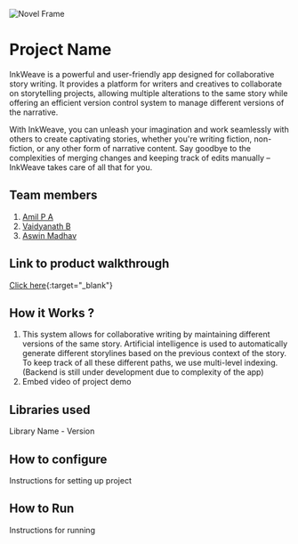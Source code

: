 ![Novel Frame](https://github.com/TH-Activities/saturday-hack-night-template/assets/90635335/4c26e8ac-2dd1-4d75-8e1a-9f7585e3b381)

# Project Name

InkWeave is a powerful and user-friendly app designed for collaborative story writing. It provides a platform for writers and creatives to collaborate on storytelling projects, allowing multiple alterations to the same story while offering an efficient version control system to manage different versions of the narrative.

With InkWeave, you can unleash your imagination and work seamlessly with others to create captivating stories, whether you're writing fiction, non-fiction, or any other form of narrative content. Say goodbye to the complexities of merging changes and keeping track of edits manually – InkWeave takes care of all that for you.

## Team members

1. [Amil P A](https://github.com/amilpa)
2. [Vaidyanath B](https://github.com/vaidyanath-b)
3. [Aswin Madhav](https://github.com/aswin-madhav)

## Link to product walkthrough

[Click here](https://www.youtube.com/watch?v=MpvrDLOVI1k){:target="\_blank"}

## How it Works ?

1.  This system allows for collaborative writing by maintaining different versions of the same story. Artificial intelligence is used to automatically generate different storylines based on the previous context of the story. To keep track of all these different paths, we use multi-level indexing.(Backend is still under development due to complexity of the app)
2.  Embed video of project demo

## Libraries used

Library Name - Version

## How to configure

Instructions for setting up project

## How to Run

Instructions for running
